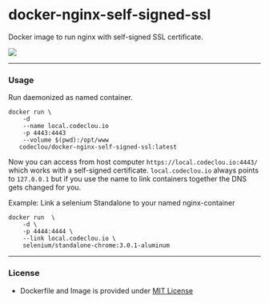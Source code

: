 # docker-nginx-self-signed-ssl


Docker image to run nginx with self-signed SSL certificate.

![](https://codeclou.github.io/doc/docker-warranty.svg?v5)

-----

### Usage

Run daemonized as named container.

```
docker run \
    -d 
    --name local.codeclou.io
    -p 4443:4443 
    --volume $(pwd):/opt/www 
   codeclou/docker-nginx-self-signed-ssl:latest
```

Now you can access from host computer `https://local.codeclou.io:4443/` which works with a self-signed certificate.
`local.codeclou.io` always points to `127.0.0.1` but if you use the name to link containers together the DNS gets changed for you. 

Example: Link a selenium Standalone to your named nginx-container

```
docker run  \
    -d \
    -p 4444:4444 \
    --link local.codeclou.io \
    selenium/standalone-chrome:3.0.1-aluminum
```

-----

### License

  * Dockerfile and Image is provided under [MIT License](https://github.com/codeclou/docker-nginx-self-signed-ssl/blob/master/LICENSE.md)
